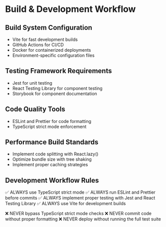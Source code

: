 # Build & Development Workflow

## Build System Configuration
- Vite for fast development builds
- GitHub Actions for CI/CD
- Docker for containerized deployments
- Environment-specific configuration files

## Testing Framework Requirements
- Jest for unit testing
- React Testing Library for component testing
- Storybook for component documentation

## Code Quality Tools
- ESLint and Prettier for code formatting
- TypeScript strict mode enforcement

## Performance Build Standards
- Implement code splitting with React.lazy()
- Optimize bundle size with tree shaking
- Implement proper caching strategies

## Development Workflow Rules
✅ ALWAYS use TypeScript strict mode
✅ ALWAYS run ESLint and Prettier before commits
✅ ALWAYS implement proper testing with Jest and React Testing Library
✅ ALWAYS use Vite for development builds

❌ NEVER bypass TypeScript strict mode checks
❌ NEVER commit code without proper formatting
❌ NEVER deploy without running the full test suite
